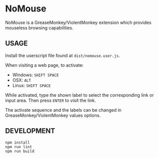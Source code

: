 # NoMouse

NoMouse is a GreaseMonkey/ViolentMonkey extension which provides
mouseless browsing capabilities.


## USAGE

Install the userscript file found at `dist/nomouse.user.js`.

When visiting a web page, to activate:

* Windows: `SHIFT SPACE`
* OSX: `ALT`
* Linux: `SHIFT SPACE`

While activated, type the shown label to select the
corresponding link or input area.  Then press `ENTER` to visit the link.

The activate sequence and the labels can be changed in
GreaseMonkey/ViolentMonkey values options.


## DEVELOPMENT

```shell
npm install
npm run lint
npm run build
```
